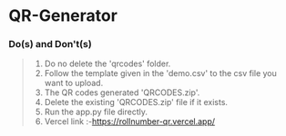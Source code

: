 # QR-Generator

### Do(s) and Don't(s)
> 1. Do no delete the 'qrcodes' folder.
> 2. Follow the template given in the 'demo.csv' to the csv file you want to upload.
> 3. The QR codes generated 'QRCODES.zip'.
> 4. Delete the existing 'QRCODES.zip' file if it exists.
> 5. Run the app.py file directly.
> 6. Vercel link :-https://rollnumber-qr.vercel.app/


